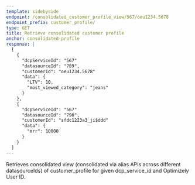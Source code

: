 ```yaml
---
template: sidebyside
endpoint: /consolidated_customer_profile_view/567/oeu1234.5678
endpoint_prefix: customer_profile/
type: GET
title: Retrieve consolidated customer profile
anchor: consolidated-profile
response: |
  [
    {
      "dcpServiceId": "567"
      "datasourceId": "789",
      "customerId": "oeu1234.5678"
      "data": {
        "LTV": 10,
        "most_viewed_category": "jeans"
      }
    },
    {
      "dcpServiceId": "567"
      "datasourceId": "790",
      "customerId": "sfdc1223a3_ji$ddd"
      "data": {
        "mrr": 10000
      }
    }
  ]
---
```


Retrieves consolidated view (consolidated via alias APIs across different datasourceIds) of customer_profile for given dcp_service_id and Optimizely User ID.
